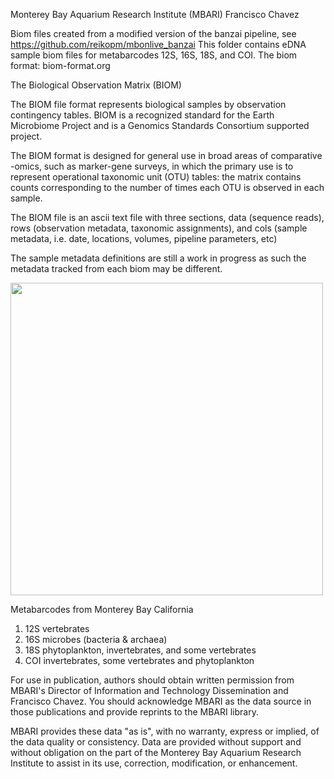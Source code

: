 Monterey Bay Aquarium Research Institute (MBARI)
Francisco Chavez

Biom files created from a modified version of the banzai pipeline, see https://github.com/reikopm/mbonlive_banzai
This folder contains eDNA sample biom files for metabarcodes 12S, 16S, 18S, and COI. The biom format: biom-format.org

The Biological Observation Matrix (BIOM) 

The BIOM file format represents biological samples by observation contingency tables. BIOM is a recognized standard for the 
Earth Microbiome Project and is a Genomics Standards Consortium supported project.

The BIOM format is designed for general use in broad areas of comparative -omics, such as marker-gene surveys, in which the 
primary use is to represent operational taxonomic unit (OTU) tables: the matrix contains counts corresponding to the number 
of times each OTU is observed in each sample.

The BIOM file is an ascii text file with three sections, data (sequence reads), rows (observation metadata, taxonomic assignments), 
and cols (sample metadata, i.e. date, locations, volumes, pipeline parameters, etc)

The sample metadata definitions are still a work in progress as such the metadata tracked from each biom may be different.

<p aligh="center">
<img src="https://user-images.githubusercontent.com/1767453/60214849-31e2d900-981b-11e9-9c07-fce268f877c3.PNG" width="500">
</p>

Metabarcodes from Monterey Bay California
1. 12S vertebrates
2. 16S microbes (bacteria & archaea)
3. 18S phytoplankton, invertebrates, and some vertebrates
4. COI invertebrates, some vertebrates and phytoplankton

For use in publication, authors should obtain written permission from MBARI's Director of Information and Technology 
Dissemination and Francisco Chavez. You should acknowledge MBARI as the data source in those publications and provide 
reprints to the MBARI library. 

MBARI provides these data "as is", with no warranty, express or implied, of the data quality or consistency. Data are 
provided without support and without obligation on the part of the Monterey Bay Aquarium Research Institute to assist in 
its use, correction, modification, or enhancement.
